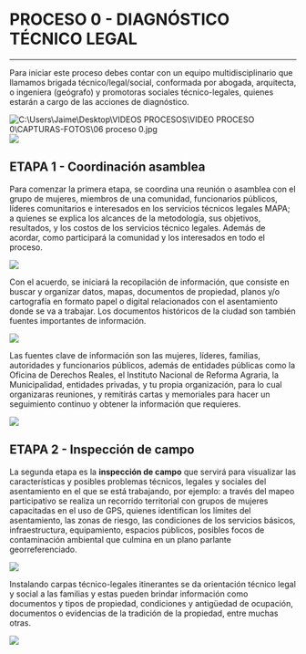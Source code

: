 # PROCESO 0 - DIAGNÓSTICO TÉCNICO LEGAL

---

Para iniciar este proceso debes contar con un equipo multidisciplinario que llamamos brigada técnico/legal/social, conformada por abogada, arquitecta, o ingeniera \(geógrafo\) y promotoras sociales técnico-legales, quienes estarán a cargo de las acciones de diagnóstico.

![](https://lh3.googleusercontent.com/OBha2w9unLeaj4vaeA_0a7grW8igjulo-0yPL2-XKn2SCHZAzkLUm7ggfXBXKt8stkJHO5qJGV6awOrQh3pZUqRPZWfpTLscC8VLZvRRVUHvyu2nsxebC3o6nBDTMsAwUpEPOBanr3n7QNNS9Q "C:\Users\Jaime\Desktop\VIDEOS PROCESOS\VIDEO PROCESO 0\CAPTURAS-FOTOS\06 proceso 0.jpg")![](https://lh6.googleusercontent.com/dRUw6PYf6LGDs5GmvB06FGTYIDtY3hpKjcOhO93nzh3KgAZpbsjpOzYaTShAcxahkCSX-zeJ_whum4Y3lkX-ehFs9Lp6rbQDOnpzLERE1iJkAK10g9LGnUZWJCnex1rEIWSb3kXIjL2K0Kxg6A)

## 

## ETAPA 1 - Coordinación asamblea

Para comenzar la primera etapa, se coordina  una reunión o asamblea con el grupo de mujeres,  miembros de una comunidad, funcionarios públicos, líderes comunitarios e interesados en los servicios técnicos legales MAPA; a quienes se explica los alcances de la metodología, sus objetivos, resultados, y los costos de los servicios técnico legales. Además de acordar, como participará la comunidad y los interesados  en todo el proceso. 

![](https://lh4.googleusercontent.com/e6Jq-JTUoM0qc1suiMpyWcUwG_ls8KWKkZgdjV2QCxgFC6JoFkDX5znZVlQJjq-6V81GJti-B5CqABBntnqOoSiG2GVZWqVengeh19PPIF6HtbeigVf8Vfnpyig-UlHHfnI7Padem1RCCb5fZw)

Con el acuerdo, se iniciará la recopilación de información, que consiste en buscar y organizar datos, mapas, documentos de propiedad,  planos y/o cartografía en formato papel o digital  relacionados con el asentamiento donde se va a trabajar. Los documentos históricos de la ciudad son también fuentes importantes de información.

![](https://lh6.googleusercontent.com/g3c_qfg1JyAtQ7aKdMNKtbXVGVBlz5VFgULhEYfGa5mBC2LZjLsMjaYcNMTlxrolAd0tra11ZbpKWvqqNAGcp-JfCpvNdmoBYY7lSmsAkBuZ_NwCRzW6XK3gOnI4CX1TtRUSznAcj7gnhGofkQ)

Las fuentes clave de información son las mujeres, líderes, familias, autoridades y funcionarios públicos, además de entidades públicas como la Oficina de Derechos Reales, el Instituto Nacional de Reforma Agraria, la Municipalidad, entidades privadas, y tu propia organización, para lo cual organizaras reuniones, y remitirás cartas y memoriales para hacer un seguimiento continuo y obtener la información que requieres.

![](https://lh6.googleusercontent.com/Ar4pTi1XlnQnULh3OJyKPuiPWQsCPcLhbBmy_p-C_ggaRknxnAz5LvZWLkbATBV89ONxLEYFn5SoN8BHPE9yucCPMufAjhxIuDBLeTnV6xSOavS_5jUV1I1A3TIg1PmeCKBoMfegIlLrUXEB3w)





## ETAPA 2 - Inspección de campo



La segunda etapa es la **inspección de campo** que servirá para  visualizar  las características y posibles problemas técnicos, legales y sociales del asentamiento en el que se está trabajando, por ejemplo: a través del mapeo participativo  se realiza un recorrido territorial con grupos de mujeres capacitadas en el uso de GPS, quienes identifican los límites del asentamiento, las zonas de riesgo, las condiciones de los servicios básicos, infraestructura, equipamiento, espacios públicos, posibles focos de contaminación ambiental que culmina en un plano parlante georreferenciado.

![](https://lh5.googleusercontent.com/Cujrtvlnj-Yi2ioeerbAaxscoqViBn5hgOuT9nukxZ_P9teNN1KO13rr7yCyb24xsDkHy0L8kxJEuV2d84ArVutbzQenLzyF9w2Y2bHbP6Mkj5qu2JzxlXY7RzOCNHTiMQbKs0h0dRZTsL54DA)

Instalando  carpas técnico-legales itinerantes se da orientación técnico legal y social a las familias y estas pueden brindar información como documentos y tipos de propiedad,  condiciones y antigüedad de ocupación, documentos o evidencias de la tradición de la propiedad, entre muchas otras. 

![](https://lh4.googleusercontent.com/DtGGe0E3d8es15B6IHqjvxnt-JavhVvPHGiEjqxqFZuVvQR_zJwtiYBpqMqglswqVz83MUgRmAhdff5m78wovkS3YSEoxnYXZZogvdOALOONJLPjP2XtY14I4exp7pKGYIA4VSDMg2FIbhwxFg)






